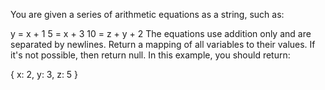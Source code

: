 You are given a series of arithmetic equations as a string, such as:

y = x + 1
5 = x + 3
10 = z + y + 2
The equations use addition only and are separated by newlines. Return a mapping of all variables to their values. If it's not possible, then return null. In this example, you should return:

{
  x: 2,
  y: 3,
  z: 5
}
